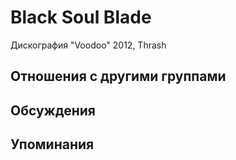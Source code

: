 # Black Soul Blade

Дискография
"Voodoo" 2012, Thrash

## Отношения с другими группами


## Обсуждения


## Упоминания

